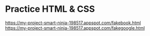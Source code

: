 # Practice HTML & CSS
https://my-project-smart-ninja-198517.appspot.com/fakebook.html
https://my-project-smart-ninja-198517.appspot.com/fakegoogle.html
